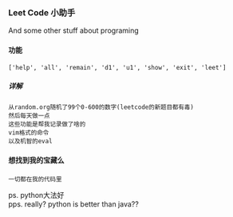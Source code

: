 ### Leet Code 小助手  
And some other stuff about programing
#### 功能
    ['help', 'all', 'remain', 'd1', 'u1', 'show', 'exit', 'leet']
##### 详解
    从random.org随机了99个0-600的数字(leetcode的新题目都有毒)  
    然后每天做一点  
    这些功能是帮我记录做了啥的  
    vim格式的命令  
    以及机智的eval  
#### 想找到我的宝藏么
    一切都在我的代码里

ps. python大法好  
pps. really? python is better than java??  
